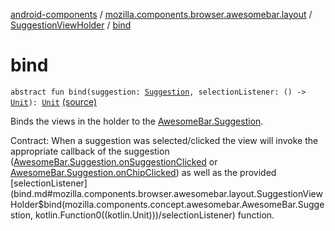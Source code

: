 [android-components](../../index.md) / [mozilla.components.browser.awesomebar.layout](../index.md) / [SuggestionViewHolder](index.md) / [bind](./bind.md)

# bind

`abstract fun bind(suggestion: `[`Suggestion`](../../mozilla.components.concept.awesomebar/-awesome-bar/-suggestion/index.md)`, selectionListener: () -> `[`Unit`](https://kotlinlang.org/api/latest/jvm/stdlib/kotlin/-unit/index.html)`): `[`Unit`](https://kotlinlang.org/api/latest/jvm/stdlib/kotlin/-unit/index.html) [(source)](https://github.com/mozilla-mobile/android-components/blob/master/components/browser/awesomebar/src/main/java/mozilla/components/browser/awesomebar/layout/SuggestionViewHolder.kt#L23)

Binds the views in the holder to the [AwesomeBar.Suggestion](../../mozilla.components.concept.awesomebar/-awesome-bar/-suggestion/index.md).

Contract: When a suggestion was selected/clicked the view will invoke the appropriate callback of the suggestion
([AwesomeBar.Suggestion.onSuggestionClicked](../../mozilla.components.concept.awesomebar/-awesome-bar/-suggestion/on-suggestion-clicked.md) or [AwesomeBar.Suggestion.onChipClicked](../../mozilla.components.concept.awesomebar/-awesome-bar/-suggestion/on-chip-clicked.md)) as well as the provided
[selectionListener](bind.md#mozilla.components.browser.awesomebar.layout.SuggestionViewHolder$bind(mozilla.components.concept.awesomebar.AwesomeBar.Suggestion, kotlin.Function0((kotlin.Unit)))/selectionListener) function.

